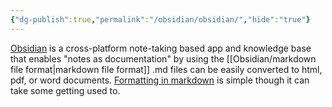```yaml
---
{"dg-publish":true,"permalink":"/obsidian/obsidian/","hide":"true"}
---
```


[Obsidian](https://obsidian.md) is a cross-platform note-taking based app and knowledge base that enables "notes as documentation" by using the [[Obsidian/markdown file format\|markdown file format]] .md files can be easily converted to html, pdf, or word documents. [Formatting in markdown](https://www.markdownguide.org/basic-syntax/) is simple though it can take some getting used to.